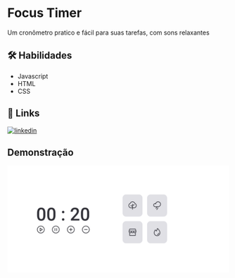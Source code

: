 
# Focus Timer
Um cronômetro pratico e fácil para suas tarefas, com sons relaxantes


## 🛠 Habilidades
- Javascript 
- HTML
- CSS


## 🔗 Links
[![linkedin](https://img.shields.io/badge/linkedin-0A66C2?style=for-the-badge&logo=linkedin&logoColor=white)](https://www.linkedin.com/in/tharles-morais-a3272416a/)


## Demonstração
<img src="./assets/Demo-Cronometro.png" alt="Tela da aplicação (cronômetro)">